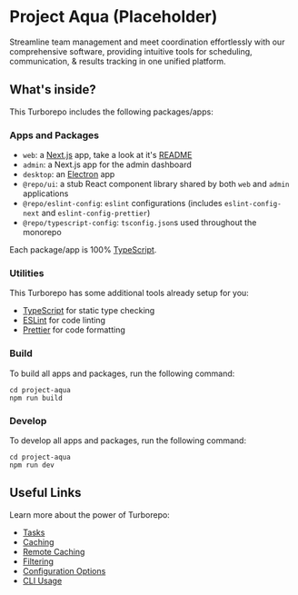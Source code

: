 # Project Aqua (Placeholder)

Streamline team management and meet coordination effortlessly with our comprehensive software, providing intuitive tools for scheduling, communication, & results tracking in one unified platform.

## What's inside?

This Turborepo includes the following packages/apps:

### Apps and Packages

- `web`: a [Next.js](https://nextjs.org/) app, take a look at it's [README](apps/web/README.md)
- `admin`: a Next.js app for the admin dashboard
- `desktop`: an [Electron](https://www.electronjs.org/) app
- `@repo/ui`: a stub React component library shared by both `web` and `admin` applications
- `@repo/eslint-config`: `eslint` configurations (includes `eslint-config-next` and `eslint-config-prettier`)
- `@repo/typescript-config`: `tsconfig.json`s used throughout the monorepo

Each package/app is 100% [TypeScript](https://www.typescriptlang.org/).

### Utilities

This Turborepo has some additional tools already setup for you:

- [TypeScript](https://www.typescriptlang.org/) for static type checking
- [ESLint](https://eslint.org/) for code linting
- [Prettier](https://prettier.io) for code formatting

### Build

To build all apps and packages, run the following command:

```
cd project-aqua
npm run build
```

### Develop

To develop all apps and packages, run the following command:

```
cd project-aqua
npm run dev
```

## Useful Links

Learn more about the power of Turborepo:

- [Tasks](https://turbo.build/repo/docs/core-concepts/monorepos/running-tasks)
- [Caching](https://turbo.build/repo/docs/core-concepts/caching)
- [Remote Caching](https://turbo.build/repo/docs/core-concepts/remote-caching)
- [Filtering](https://turbo.build/repo/docs/core-concepts/monorepos/filtering)
- [Configuration Options](https://turbo.build/repo/docs/reference/configuration)
- [CLI Usage](https://turbo.build/repo/docs/reference/command-line-reference)
